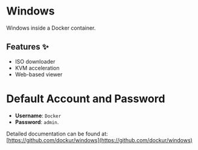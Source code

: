 # Windows

Windows inside a Docker container.

## Features ✨
 
- ISO downloader
- KVM acceleration
- Web-based viewer

# Default Account and Password

- **Username**: `Docker`
- **Password**: `admin`.

Detailed documentation can be found at: [https://github.com/dockur/windows](https://github.com/dockur/windows)